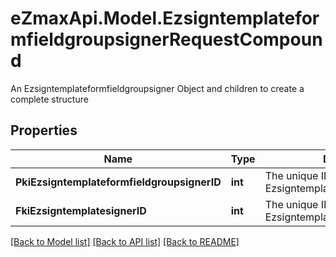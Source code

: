 # eZmaxApi.Model.EzsigntemplateformfieldgroupsignerRequestCompound
An Ezsigntemplateformfieldgroupsigner Object and children to create a complete structure

## Properties

Name | Type | Description | Notes
------------ | ------------- | ------------- | -------------
**PkiEzsigntemplateformfieldgroupsignerID** | **int** | The unique ID of the Ezsigntemplateformfieldgroupsigner | [optional] 
**FkiEzsigntemplatesignerID** | **int** | The unique ID of the Ezsigntemplatesigner | 

[[Back to Model list]](../README.md#documentation-for-models) [[Back to API list]](../README.md#documentation-for-api-endpoints) [[Back to README]](../README.md)


